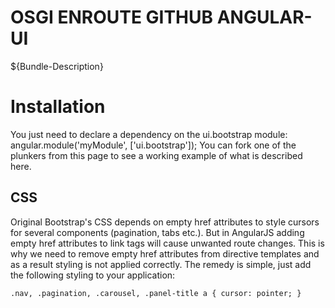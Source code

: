 # OSGI ENROUTE GITHUB ANGULAR-UI

${Bundle-Description}

# Installation

You just need to declare a dependency on the ui.bootstrap module:
angular.module('myModule', ['ui.bootstrap']);
You can fork one of the plunkers from this page to see a working example of what is described here.

## CSS

Original Bootstrap's CSS depends on empty href attributes to style cursors for several components (pagination, tabs etc.). But in AngularJS adding empty href attributes to link tags will cause unwanted route changes. This is why we need to remove empty href attributes from directive templates and as a result styling is not applied correctly. The remedy is simple, just add the following styling to your application:

	.nav, .pagination, .carousel, .panel-title a { cursor: pointer; }

